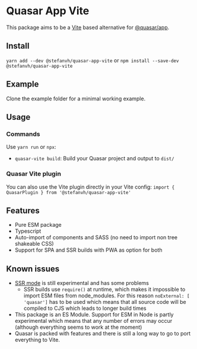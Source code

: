 # Quasar App Vite

This package aims to be a [Vite](https://vitejs.dev) based alternative for [@quasar/app](https://github.com/quasarframework/quasar/tree/dev/app).

## Install
`yarn add --dev @stefanvh/quasar-app-vite`
or
`npm install --save-dev @stefanvh/quasar-app-vite`

## Example
Clone the example folder for a minimal working example.

## Usage
### Commands
Use `yarn run` or `npx`:

- `quasar-vite build`: Build your Quasar project and output to `dist/`

### Quasar Vite plugin
You can also use the Vite plugin directly in your Vite config:
`import { QuasarPlugin } from '@stefanvh/quasar-app-vite'` 

## Features
- Pure ESM package
- Typescript
- Auto-import of components and SASS (no need to import non tree shakeable CSS)
- Support for SPA and SSR builds with PWA as option for both

## Known issues
- [SSR mode](https://vitejs.dev/guide/ssr.html) is still experimental and has some problems
  - SSR builds use `require()` at runtime, which makes it impossible to import ESM files from node_modules. For this reason `noExternal: [ 'quasar']` has to be used which means that all source code will be compiled to CJS which leads to longer build times
- This package is an ES Module. Support for ESM in Node is partly experimental which means that any number of errors may occur (although everything seems to work at the moment)
- Quasar is packed with features and there is still a long way to go to port everything to Vite.